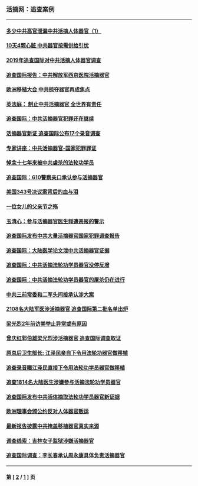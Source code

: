 ### 活摘网：追查案例
---
#### [多少中共高官泄漏中共活摘人体器官（1）](../../pages/nf5880/n12671234.md?05270430) 
#### [10天4颗心脏 中共器官按需供给引忧](../../pages/nf5880/n12326366.md?05270430) 
#### [2019年追查国际对中共活摘人体器官调查](../../pages/nf5880/n11917733.md?05270430) 
#### [追查国际报告：中共解放军西京医院活摘器官](../../pages/nf5880/n11838359.md?05270430) 
#### [欧洲移植大会 中共掠夺器官再成焦点](../../pages/nf5880/n11538883.md?05270430) 
#### [英法庭： 制止中共活摘器官 全世界有责任](../../pages/nf5880/n11330691.md?05270430) 
#### [追查国际：中共活摘器官犯罪还在继续](../../pages/nf5880/n11218301.md?05270430) 
#### [活摘器官新证 追查国际公布17个录音调查](../../pages/nf5880/n10897744.md?05270430) 
#### [专家讲座：中共活摘器官-国家犯罪罪证](../../pages/nf5880/n8828153.md?05270430) 
#### [悼念十七年来被中共虐杀的法轮功学员](../../pages/nf5880/n8124823.md?05270430) 
#### [追查国际：610警察亲口承认参与活摘器官](../../pages/nf5880/n8109067.md?05270430) 
#### [美国343号决议案背后的血与泪](../../pages/nf5880/n8020684.md?05270430) 
#### [一位女儿的父亲节之殇](../../pages/nf5880/n8014122.md?05270430) 
#### [玉清心：参与活摘器官医生频遭恶报的警示](../../pages/nf5880/n4637546.md?05270430) 
#### [追查国际发布中共大量活摘器官国家犯罪调查报告](../../pages/nf5880/n4613428.md?05270430) 
#### [追查国际：大陆医学论文泄中共活摘器官证据](../../pages/nf5880/n4608794.md?05270430) 
#### [追查国际：中共活摘法轮功学员器官没停反增](../../pages/nf5880/n4584075.md?05270430) 
#### [追查国际：中共活摘法轮功学员器官的屠杀仍在进行](../../pages/nf5880/n4299154.md?05270430) 
#### [中共三前常委和二军头间接承认涉大案](../../pages/nf5880/n4286244.md?05270430) 
#### [2108名大陆军医涉活摘器官 追查国际第二批名单出炉](../../pages/nf5880/n4284769.md?05270430) 
#### [梁光烈2年前访美举止异常或有原因](../../pages/nf5880/n4279686.md?05270430) 
#### [曾庆红郭伯雄梁光烈涉活摘器官 追查国际调查取证](../../pages/nf5880/n4278462.md?05270430) 
#### [原总后卫生部长: 江泽民亲自下令用法轮功器官做移植](../../pages/nf5880/n4263864.md?05270430) 
#### [追查录音曝江泽民直接下令用法轮功学员器官做移植](../../pages/nf5880/n4261268.md?05270430) 
#### [追查1814名大陆医生涉嫌参与活摘法轮功学员器官](../../pages/nf5880/n4259055.md?05270430) 
#### [追查国际发布中共活体摘取法轮功学员器官新证据](../../pages/nf5880/n4258255.md?05270430) 
#### [欧洲理事会颁公约反对人体器官贩运](../../pages/nf5880/n4206955.md?05270430) 
#### [最新报告披露中共掩盖移植器官真实来源](../../pages/nf5880/n4140084.md?05270430) 
#### [调查线索：吉林女子监狱涉嫌活摘器官](../../pages/nf5880/n4044366.md?05270430) 
#### [追查国际调查：李长春承认周永康具体负责活摘器官](../../pages/nf5880/n3966668.md?05270430) 

---
#### 第 [ [2](./2.md?05270430) / [1](./1.md?05270430) ] 页
